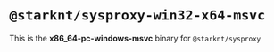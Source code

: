 # `@starknt/sysproxy-win32-x64-msvc`

This is the **x86_64-pc-windows-msvc** binary for `@starknt/sysproxy`
